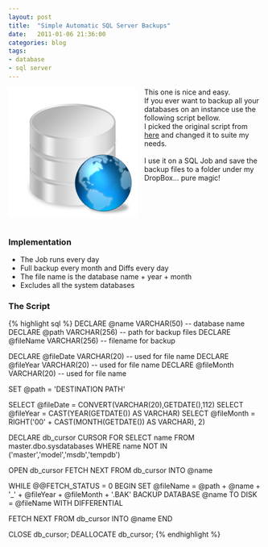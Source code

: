 ```yaml
---
layout: post
title:  "Simple Automatic SQL Server Backups"
date:   2011-01-06 21:36:00
categories: blog
tags:
- database
- sql server
---
```


<div class="separator" style="clear: both; text-align: center;">
 <a href="/assets/blog/2011-01-06-simple-automatic-sql-server-backups/database-backup.png" imageanchor="1" style="clear: left; float: left; margin-bottom: 1em; margin-right: 1em;">
  <img border="0" src="/assets/blog/2011-01-06-simple-automatic-sql-server-backups/database-backup.png" />
 </a>
</div>

This one is nice and easy.<br />
If you ever want to backup all your databases on an instance use the following script bellow.<br />
I picked the original script from <a href="http://www.mssqltips.com/tip.asp?tip=1070">here</a>&nbsp;and changed it to suite my needs.<br />
<br />
I use it on a SQL Job and save the backup files to a folder under my DropBox... pure magic!

<div style="clear: both;"></div>

<h3>Implementation</h3>
 <ul><li>The Job runs every day</li>
 <li>Full backup every month and Diffs every day</li>
 <li>The file name is the database name + year + month</li>
 <li>Excludes all the system databases</li>
 </ul>

<h3>The Script</h3>

{% highlight sql %}
DECLARE @name VARCHAR(50) -- database name 
DECLARE @path VARCHAR(256) -- path for backup files 
DECLARE @fileName VARCHAR(256) -- filename for backup 

DECLARE @fileDate VARCHAR(20) -- used for file name 
DECLARE @fileYear VARCHAR(20) -- used for file name 
DECLARE @fileMonth VARCHAR(20) -- used for file name 

SET @path = 'DESTINATION PATH' 

SELECT @fileDate = CONVERT(VARCHAR(20),GETDATE(),112)
SELECT @fileYear = CAST(YEAR(GETDATE()) AS VARCHAR)
SELECT @fileMonth = RIGHT('00' + CAST(MONTH(GETDATE()) AS VARCHAR), 2)


DECLARE db_cursor CURSOR FOR 
SELECT name 
FROM master.dbo.sysdatabases 
WHERE name NOT IN ('master','model','msdb','tempdb') 

OPEN db_cursor 
FETCH NEXT FROM db_cursor INTO @name 

WHILE @@FETCH_STATUS = 0 
BEGIN 
SET @fileName = @path + @name + '_' + @fileYear + @fileMonth + '.BAK' 
BACKUP DATABASE @name TO DISK = @fileName WITH DIFFERENTIAL

FETCH NEXT FROM db_cursor INTO @name 
END

CLOSE db_cursor;
DEALLOCATE db_cursor;
{% endhighlight %}